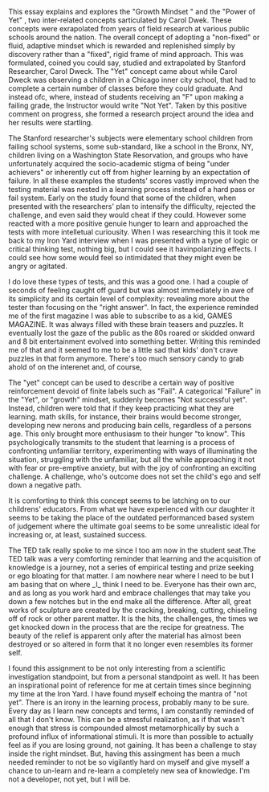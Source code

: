 

<title>The Right Mindset: Reflections on Carol Dweck's Motivation Research & The Power of "Yet"</title>

This essay explains and explores the "Growth Mindset " and the "Power of Yet" , two inter-related concepts sarticulated by Carol Dwek.  These concepts were exrapolated from years of field research at various public schools around the nation. The overall concept of adopting a "non-fixed" or fluid, adaptive mindset which is rewarded and replenished simply by discovery rather than a "fixed", rigid frame of mind approach. This was formulated, coined you could say, studied and extrapolated by Stanford Researcher, Carol Dweck. 
The "Yet" concept came about while Carol Dweck was observing a children in a Chicago inner city school, that had to complete a certain number of classes before they could graduate.  And instead ofc, where, 
instead of students receiving an "F" upon making a failing grade, the Instructor would write "Not Yet".
Taken by this positive comment on progress, she formed a research project around the idea and her results were 
startling.</p>
<p>The Stanford researcher's subjects were elementary school children from failing school systems, 
some sub-standard, like a school in the Bronx, NY, children living on a Washington State Resorvation, and groups
who have unfortunately acquired the socio-academic stigma of being "under achievers" or inherently cut off from 
higher learning by an expectation of failure. In all these examples the students' scores vastly improved when the 
testing material was nested in a learning process instead of a hard pass or fail system.  Early on the study found 
that some of the children, when presented with the researchers' plan to intensify the difficulty, rejected the 
challenge, and even said they would cheat if they could.  However some reacted with a more positive genuie hunger 
to learn and approached the tests with more intelletual curiousity.  When I was researching this it took me back to 
my Iron Yard interview when I was presented with a type of logic or critical thinking test, nothing big, but I could 
see it havinpolarizing effects.  I could see how some would feel so intimidated that they might even be angry or 
agitated. 
<p>I do love these types of tests, and this was a good one.  I had a couple of seconds of feeling caught off 
guard but was almost immediately in awe of its simplicity and its certain level of complexity: revealing more about 
the tester than focusing on the "right answer". In fact, the experience reminded me of the first magazine I was able 
to subscribe to as a kid, GAMES MAGAZINE. It was always filled with these brain teasers and puzzles. It eventually lost
the gaze of the public as the 80s roared or skidded onward and 8 bit entertainment evolved into something better.
Writing this reminded me of that and it seemed to me to be a little sad that kids' don't crave puzzles in that form 
anymore.  There's too much sensory candy to grab ahold 
of on the interenet and, of course, </p>

<p>The "yet" concept can be used to describe a certain way of positive reinforcement devoid of finite labels such as
"Fail". A categorical "Failure" in the "Yet", or "growth" mindset, suddenly becomes "Not successful yet".   Instead, 
children were told that if they keep practicing what they are learning. math skills, 
for instance, their brains would become stronger, developing new nerons and producing bain cells, regardless of a 
persons age.  This only brought more enthusiasm to their hunger "to know".
This psychologically transmits to the student that learning is a process of confronting unfamiliar territory, 
experimenting with ways of illuminating the situation, struggling with the unfamiliar, but all the while 
approaching it not with fear or pre-emptive anxiety, but with the joy of confronting an exciting challenge. 
A challenge, who's outcome does not set the child's ego and self down a negative path.</p>

<p>It is comforting to think this concept seems to be latching on to our childrens' educators.  From what we 
have experienced with our daughter it seems to be taking the place of the outdated performanced based system 
of judgement where the ultimate goal seems to be some unrealistic ideal for increasing or, at least, sustained 
success.</p>

<p>The TED talk really spoke to me since I too am now in the student seat.The TED talk was a very comforting reminder 
that learning and the acquisition of knowledge is a journey, not a series of empirical testing and prize seeking or 
ego bloating for that matter.  I am nowhere near where I need to be but I am basing that on where _I_ think I need 
to be.  Everyone has their own arc, and as long as you work hard and embrace challenges that may take you down a few 
notches but in the end make all the difference.  After all, great works of sculpture are created by the cracking, 
breaking, cutting, chiseling off of rock or other parent matter. It is the hits, the challenges, the times we get 
knocked down in the process that are the recipe for greatness. The beauty of the relief is apparent only after the 
material has almost been destroyed or so altered in form that it no longer even resembles its former self.</p>

<p>I found this assignment to be not only interesting from a scientific investigation standpoint, but from a personal
standpoint as well.  It has been an inspirational point of reference for me at certain times since beginning my time
at the Iron Yard. I have found myself echoing the mantra of "not yet".  There is an irony in the learning process, 
probably many to be sure. Every day as I learn new concepts and terms, I am constantly reminded of all that I don't 
know. This can be a stressful realization, as if that wasn't enough that stress is compounded almost metamorphically 
by such a profound influx of informational stimuli.  It is more than possible to actually feel as if you are losing 
ground, not gaining.  It has been a challenge to stay inside the right mindset. But, having this assingment has been 
a much needed reminder to not be so vigilantly hard on myself and give myself a chance to un-learn and re-learn  a 
completely new sea of knowledge.  I'm not a developer, not yet, but I will be.</p>
</body>
